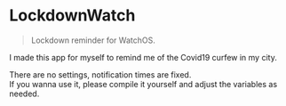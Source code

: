 # LockdownWatch
> Lockdown reminder for WatchOS.

I made this app for myself to remind me of the Covid19 curfew in my city.

There are no settings, notification times are fixed.  
If you wanna use it, please compile it yourself and adjust the variables as needed.

